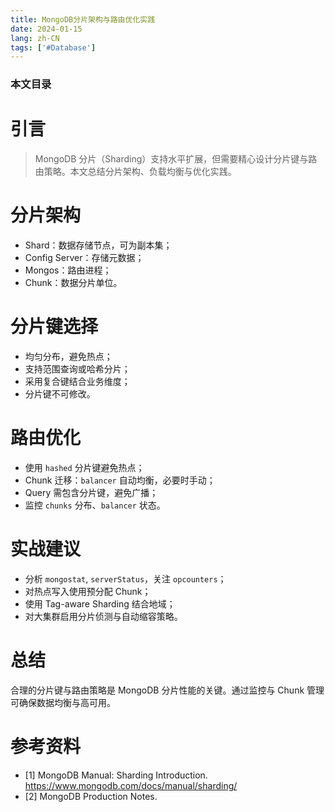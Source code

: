```yaml
---
title: MongoDB分片架构与路由优化实践
date: 2024-01-15
lang: zh-CN
tags: ['#Database']
---
```


### 本文目录
<!-- toc -->

# 引言
> MongoDB 分片（Sharding）支持水平扩展，但需要精心设计分片键与路由策略。本文总结分片架构、负载均衡与优化实践。

# 分片架构
- Shard：数据存储节点，可为副本集；
- Config Server：存储元数据；
- Mongos：路由进程；
- Chunk：数据分片单位。

# 分片键选择
- 均匀分布，避免热点；
- 支持范围查询或哈希分片；
- 采用复合键结合业务维度；
- 分片键不可修改。

# 路由优化
- 使用 `hashed` 分片键避免热点；
- Chunk 迁移：`balancer` 自动均衡，必要时手动；
- Query 需包含分片键，避免广播；
- 监控 `chunks` 分布、`balancer` 状态。

# 实战建议
- 分析 `mongostat`, `serverStatus`，关注 `opcounters`；
- 对热点写入使用预分配 Chunk；
- 使用 Tag-aware Sharding 结合地域；
- 对大集群启用分片侦测与自动缩容策略。

# 总结
合理的分片键与路由策略是 MongoDB 分片性能的关键。通过监控与 Chunk 管理可确保数据均衡与高可用。

# 参考资料
- [1] MongoDB Manual: Sharding Introduction. https://www.mongodb.com/docs/manual/sharding/
- [2] MongoDB Production Notes.
